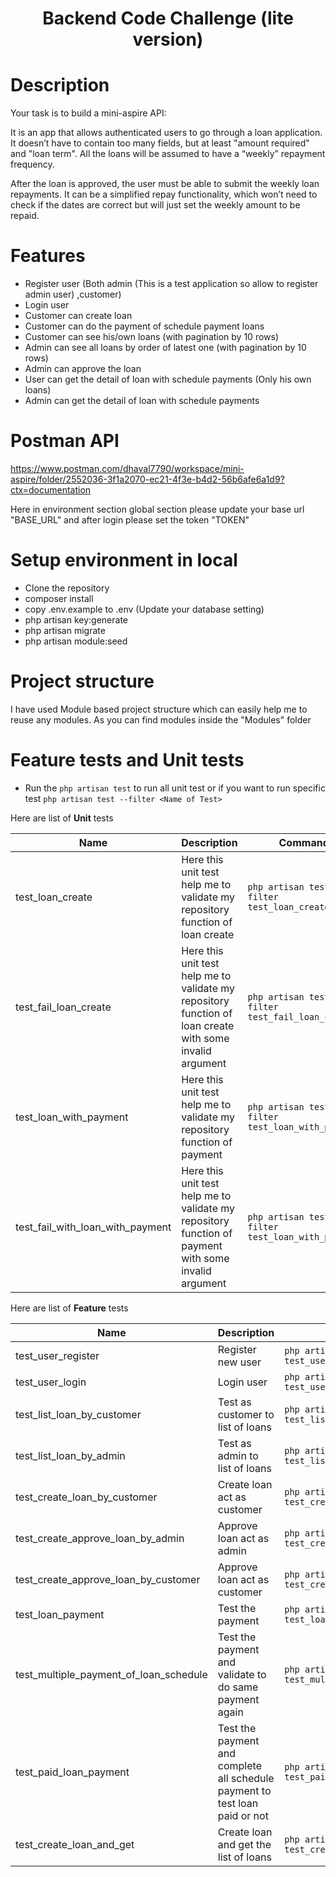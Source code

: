 <h1 align="center">Backend Code Challenge (lite version)</h1>

# Description

Your task is to build a mini-aspire API:

It is an app that allows authenticated users to go through a loan application. It doesn’t have to contain too many fields, but at least "amount required" and "loan term". All the loans will be assumed to have a “weekly” repayment frequency.

After the loan is approved, the user must be able to submit the weekly loan repayments. It can be a simplified repay functionality, which won’t need to check if the dates are correct but will just set the weekly amount to be repaid.

# Features

- Register user (Both admin (This is a test application so allow to register admin user) ,customer)
- Login user
- Customer can create loan
- Customer can do the payment of schedule payment loans
- Customer can see his/own loans (with pagination by 10 rows)
- Admin can see all loans by order of latest one (with pagination by 10 rows)
- Admin can approve the loan
- User can get the detail of loan with schedule payments (Only his own loans)
- Admin can get the detail of loan with schedule payments

# Postman API

https://www.postman.com/dhaval7790/workspace/mini-aspire/folder/2552036-3f1a2070-ec21-4f3e-b4d2-56b6afe6a1d9?ctx=documentation

Here in environment section global section please update your base url "BASE_URL" and after login please set the token "TOKEN"

# Setup environment in local

- Clone the repository
- composer install
- copy .env.example to .env (Update your database setting)
- php artisan key:generate
- php artisan migrate
- php artisan module:seed

# Project structure

I have used Module based project structure which can easily help me to reuse any modules. As you can find modules inside the "Modules" folder

# Feature tests and Unit tests

- Run the `php artisan test` to run all unit test or if you want to run specific test `php artisan test --filter <Name of Test>`

Here are list of <b>Unit</b> tests

| Name | Description | Command  |
|---|---|---|
| test_loan_create | Here this unit test help me to validate my repository function of loan create | `php artisan test --filter test_loan_create` |
| test_fail_loan_create | Here this unit test help me to validate my repository function of loan create with some invalid argument | `php artisan test --filter test_fail_loan_create` |
| test_loan_with_payment | Here this unit test help me to validate my repository function of payment | `php artisan test --filter test_loan_with_payment` |
| test_fail_with_loan_with_payment | Here this unit test help me to validate my repository function of payment with some invalid argument | `php artisan test --filter test_loan_with_payment` |


Here are list of <b>Feature</b> tests

| Name | Description | Command  |
|---|---|---|
| test_user_register | Register new user | `php artisan test --filter test_user_register` |
| test_user_login | Login user | `php artisan test --filter test_user_login` |
| test_list_loan_by_customer | Test as customer to list of loans | `php artisan test --filter test_list_loan_by_customer` |
| test_list_loan_by_admin | Test as admin to list of loans | `php artisan test --filter test_list_loan_by_admin` |
| test_create_loan_by_customer | Create loan act as customer | `php artisan test --filter test_create_loan_by_customer` |
| test_create_approve_loan_by_admin | Approve loan act as admin | `php artisan test --filter test_create_approve_loan_by_admin` |
| test_create_approve_loan_by_customer | Approve loan act as customer | `php artisan test --filter test_create_approve_loan_by_customer` |
| test_loan_payment | Test the payment | `php artisan test --filter test_loan_payment` |
| test_multiple_payment_of_loan_schedule | Test the payment and validate to do same payment again | `php artisan test --filter test_multiple_payment_of_loan_schedule` |
| test_paid_loan_payment | Test the payment and complete all schedule payment to test loan paid or not | `php artisan test --filter test_paid_loan_payment` |
| test_create_loan_and_get | Create loan and get the list of loans | `php artisan test --filter test_create_loan_and_get` |